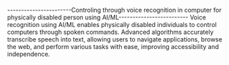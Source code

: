 -----------------------Controling through voice recognition in computer for physically disabled person using AI/ML-------------------------
Voice recognition using AI/ML enables physically disabled individuals to control computers through spoken commands. Advanced algorithms accurately transcribe speech into text, allowing users to navigate applications, browse the web, and perform various tasks with ease, improving accessibility and independence.
